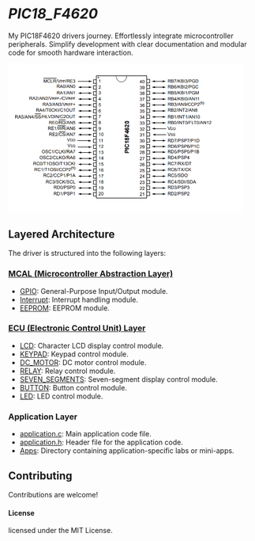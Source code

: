 # *PIC18_F4620*
My PIC18F4620 drivers journey. Effortlessly integrate microcontroller peripherals. Simplify development with clear documentation and modular code for smooth hardware interaction.

<div style="text-align: right; padding-right: 30px;">
  <img src="Apps/Supplementary/PinDiagram.png" alt="Pin Diagram" width="600">
</div>

## Layered Architecture
The driver is structured into the following layers:

### [MCAL (Microcontroller Abstraction Layer)](MCAL/)
- [GPIO](MCAL/GPIO/): General-Purpose Input/Output module.
- [Interrupt](MCAL/Interrupt/): Interrupt handling module.
- [EEPROM](MCAL/EEPROM): EEPROM module.

### [ECU (Electronic Control Unit) Layer](ECU/)
- [LCD](ECU/LCD/): Character LCD display control module.
- [KEYPAD](ECU/KEYPAD/): Keypad control module.
- [DC_MOTOR](ECU/DC_MOTOR/): DC motor control module.
- [RELAY](ECU/RELAY/): Relay control module.
- [SEVEN_SEGMENTS](ECU/SEVEN_SEGMENTS/): Seven-segment display control module.
- [BUTTON](ECU/BUTTON/): Button control module.
- [LED](ECU/LED/): LED control module.

### Application Layer
- [application.c](application.c): Main application code file.
- [application.h](application.h): Header file for the application code.
- [Apps](Apps/): Directory containing application-specific labs or mini-apps.

## Contributing
Contributions are welcome!

#### License
licensed under the MIT License.


